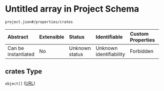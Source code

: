 # Untitled array in Project Schema

```txt
project.json#/properties/crates
```



| Abstract            | Extensible | Status         | Identifiable            | Custom Properties | Additional Properties | Access Restrictions | Defined In                                                         |
| :------------------ | :--------- | :------------- | :---------------------- | :---------------- | :-------------------- | :------------------ | :----------------------------------------------------------------- |
| Can be instantiated | No         | Unknown status | Unknown identifiability | Forbidden         | Allowed               | none                | [project.json\*](../../../out/project.json "open original schema") |

## crates Type

`object[]` ([URL](project-properties-websites-url.md))
